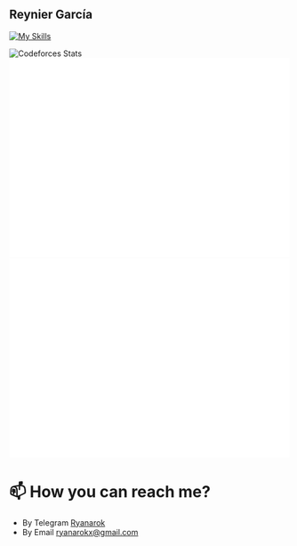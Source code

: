 ## Reynier García

[![My Skills](https://skillicons.dev/icons?i=cpp,cs,dotnet,godot,java,lua,html,css,sqlite,py,unity,debian,discord)](https://skillicons.dev)

![Codeforces Stats](https://codeforces-readme-stats.vercel.app/api/card?username=ryanarokx)
![](https://raw.githubusercontent.com/ryanarok/cf-stats/main/output/light_card.svg#gh-dark-mode-only)
![](https://raw.githubusercontent.com/ryanarok/cf-stats/main/output/light_card.svg)

# 📫 How you can reach me?
- By Telegram [Ryanarok](https://t.me/ryanarok)
- By Email ryanarokx@gmail.com

<!--
**ryanarok/ryanarok** is a ✨ _special_ ✨ repository because its `README.md` (this file) appears on your GitHub profile.

Here are some ideas to get you started:

- 🔭 I’m currently working on ...
- 🌱 I’m currently learning ...
- 👯 I’m looking to collaborate on ...
- 🤔 I’m looking for help with ...
- 💬 Ask me about ...
- ⚡ Fun fact: ...
-->
